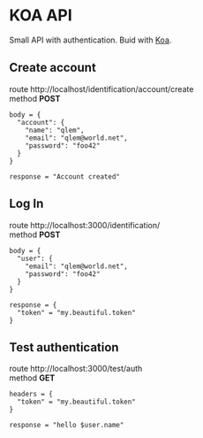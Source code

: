 # KOA API
Small API with authentication. Buid with [Koa](https://koajs.com/).

## Create account
route http://localhost/identification/account/create  
method **POST**
```
body = {
  "account": {
    "name": "qlem",
    "email": "qlem@world.net",
    "password": "foo42"
  }
}

response = "Account created"
```

## Log In
route http://localhost:3000/identification/  
method **POST**
```
body = {
  "user": {
    "email": "qlem@world.net",
    "password": "foo42"
  }
}

response = {
  "token" = "my.beautiful.token"
}
```

## Test authentication
route http://localhost:3000/test/auth  
method **GET**
```
headers = {
  "token" = "my.beautiful.token"
}

response = "hello $user.name"
```
